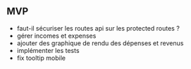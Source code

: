 ## MVP

-   faut-il sécuriser les routes api sur les protected routes ?
-   gérer incomes et expenses
-   ajouter des graphique de rendu des dépenses et revenus
-   implémenter les tests
-   fix tooltip mobile
<!-- -   ajouter une page dashboard avec météo, prise de notes, calendrier -->
